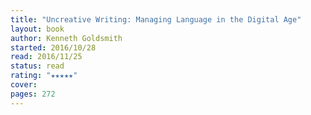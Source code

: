 ```yaml
---
title: "Uncreative Writing: Managing Language in the Digital Age"
layout: book
author: Kenneth Goldsmith
started: 2016/10/28
read: 2016/11/25
status: read
rating: "★★★★★"
cover: 
pages: 272
---
```

